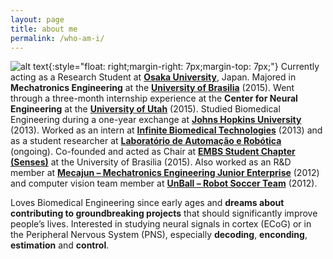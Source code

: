 ```yaml
---
layout: page
title: about me
permalink: /who-am-i/
---
```


![alt text](http://lucasdelevy.com/wp-content/uploads/avatar.png "this is me!"){:style="float: right;margin-right: 7px;margin-top: 7px;"} Currently acting as a Research Student at [**Osaka University**](http://www.osaka-u.ac.jp/en), Japan. Majored in **Mechatronics Engineering** at the [**University of Brasilia**](http://www.unb.br) (2015). Went through a three-month internship experience at the **Center for Neural Engineering** at the [**University of Utah**](http://www.utah.edu/) (2015). Studied Biomedical Engineering during a one-year exchange at [**Johns Hopkins University**](https://www.jhu.edu/) (2013). Worked as an intern at [**Infinite Biomedical Technologies**](http://www.i-biomed.com/) (2013) and as a student researcher at [**Laboratório de Automação e Robótica**](https://lara.unb.br/) (ongoing). Co-founded and acted as Chair at [**EMBS Student Chapter (Senses)**](http://sites.ieee.org/sb-unb/capitulos/embs/) at the University of Brasilia (2015). Also worked as an R&D member at [**Mecajun – Mechatronics Engineering Junior Enterprise**](http://www.mecajun.com.br/) (2012) and computer vision team member at [**UnBall – Robot Soccer Team**](https://equipeunball.wordpress.com/) (2012).

Loves Biomedical Engineering since early ages and **dreams about contributing to groundbreaking projects** that should significantly improve people’s lives. Interested in studying neural signals in cortex (ECoG) or in the Peripheral Nervous System (PNS), especially **decoding**, **enconding**, **estimation** and **control**.